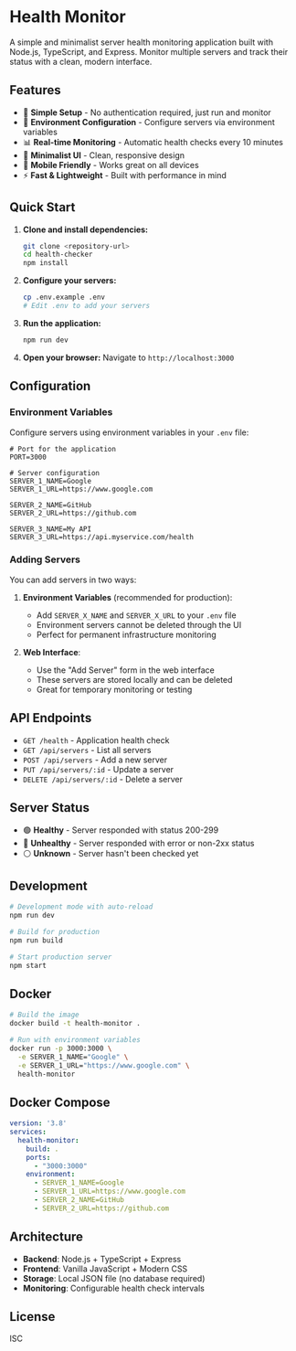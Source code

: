 # Health Monitor

A simple and minimalist server health monitoring application built with Node.js, TypeScript, and Express. Monitor multiple servers and track their status with a clean, modern interface.

## Features

- 🚀 **Simple Setup** - No authentication required, just run and monitor
- 🔧 **Environment Configuration** - Configure servers via environment variables
- 📊 **Real-time Monitoring** - Automatic health checks every 10 minutes
- 🎨 **Minimalist UI** - Clean, responsive design
- 📱 **Mobile Friendly** - Works great on all devices
- ⚡ **Fast & Lightweight** - Built with performance in mind

## Quick Start

1. **Clone and install dependencies:**
   ```bash
   git clone <repository-url>
   cd health-checker
   npm install
   ```

2. **Configure your servers:**
   ```bash
   cp .env.example .env
   # Edit .env to add your servers
   ```

3. **Run the application:**
   ```bash
   npm run dev
   ```

4. **Open your browser:**
   Navigate to `http://localhost:3000`

## Configuration

### Environment Variables

Configure servers using environment variables in your `.env` file:

```env
# Port for the application
PORT=3000

# Server configuration
SERVER_1_NAME=Google
SERVER_1_URL=https://www.google.com

SERVER_2_NAME=GitHub
SERVER_2_URL=https://github.com

SERVER_3_NAME=My API
SERVER_3_URL=https://api.myservice.com/health
```

### Adding Servers

You can add servers in two ways:

1. **Environment Variables** (recommended for production):
   - Add `SERVER_X_NAME` and `SERVER_X_URL` to your `.env` file
   - Environment servers cannot be deleted through the UI
   - Perfect for permanent infrastructure monitoring

2. **Web Interface**:
   - Use the "Add Server" form in the web interface
   - These servers are stored locally and can be deleted
   - Great for temporary monitoring or testing

## API Endpoints

- `GET /health` - Application health check
- `GET /api/servers` - List all servers
- `POST /api/servers` - Add a new server
- `PUT /api/servers/:id` - Update a server
- `DELETE /api/servers/:id` - Delete a server

## Server Status

- 🟢 **Healthy** - Server responded with status 200-299
- 🔴 **Unhealthy** - Server responded with error or non-2xx status
- ⚪ **Unknown** - Server hasn't been checked yet

## Development

```bash
# Development mode with auto-reload
npm run dev

# Build for production
npm run build

# Start production server
npm start
```

## Docker

```bash
# Build the image
docker build -t health-monitor .

# Run with environment variables
docker run -p 3000:3000 \
  -e SERVER_1_NAME="Google" \
  -e SERVER_1_URL="https://www.google.com" \
  health-monitor
```

## Docker Compose

```yaml
version: '3.8'
services:
  health-monitor:
    build: .
    ports:
      - "3000:3000"
    environment:
      - SERVER_1_NAME=Google
      - SERVER_1_URL=https://www.google.com
      - SERVER_2_NAME=GitHub
      - SERVER_2_URL=https://github.com
```

## Architecture

- **Backend**: Node.js + TypeScript + Express
- **Frontend**: Vanilla JavaScript + Modern CSS
- **Storage**: Local JSON file (no database required)
- **Monitoring**: Configurable health check intervals

## License

ISC